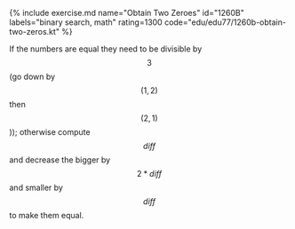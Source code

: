 {% include exercise.md name="Obtain Two Zeroes" id="1260B" labels="binary search, math" rating=1300 code="edu/edu77/1260b-obtain-two-zeros.kt" %}

If the numbers are equal they need to be divisible by $$3$$ (go down by $$(1, 2)$$ then $$(2, 1)$$)); otherwise compute $$diff$$ and decrease the bigger by $$2*diff$$ and smaller by $$diff$$ to make them equal.
